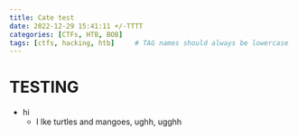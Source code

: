 ```yaml
---
title: Cate test
date: 2022-12-29 15:41:11 +/-TTTT
categories: [CTFs, HTB, BOB]
tags: [ctfs, hacking, htb]     # TAG names should always be lowercase
---
```

# TESTING

- hi
    - I lke turtles and mangoes, ughh, ugghh